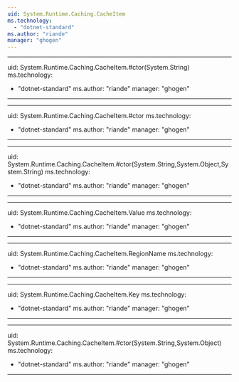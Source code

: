 ```yaml
---
uid: System.Runtime.Caching.CacheItem
ms.technology: 
  - "dotnet-standard"
ms.author: "riande"
manager: "ghogen"
---
```


---
uid: System.Runtime.Caching.CacheItem.#ctor(System.String)
ms.technology: 
  - "dotnet-standard"
ms.author: "riande"
manager: "ghogen"
---

---
uid: System.Runtime.Caching.CacheItem.#ctor
ms.technology: 
  - "dotnet-standard"
ms.author: "riande"
manager: "ghogen"
---

---
uid: System.Runtime.Caching.CacheItem.#ctor(System.String,System.Object,System.String)
ms.technology: 
  - "dotnet-standard"
ms.author: "riande"
manager: "ghogen"
---

---
uid: System.Runtime.Caching.CacheItem.Value
ms.technology: 
  - "dotnet-standard"
ms.author: "riande"
manager: "ghogen"
---

---
uid: System.Runtime.Caching.CacheItem.RegionName
ms.technology: 
  - "dotnet-standard"
ms.author: "riande"
manager: "ghogen"
---

---
uid: System.Runtime.Caching.CacheItem.Key
ms.technology: 
  - "dotnet-standard"
ms.author: "riande"
manager: "ghogen"
---

---
uid: System.Runtime.Caching.CacheItem.#ctor(System.String,System.Object)
ms.technology: 
  - "dotnet-standard"
ms.author: "riande"
manager: "ghogen"
---
